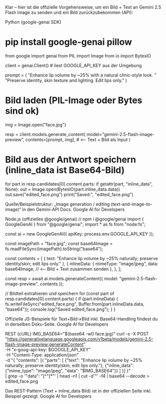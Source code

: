 Klar – hier ist die offizielle Vorgehensweise, um ein Bild + Text an Gemini 2.5 Flash Image zu senden und ein Bild zurückzubekommen (API):

Python (google-genai SDK)

# pip install google-genai pillow

from google import genai
from PIL import Image
from io import BytesIO

client = genai.Client() # liest GOOGLE_API_KEY aus der Umgebung

prompt = (
"Enhance lip volume by ~25% with a natural clinic-style look. "
"Preserve identity, skin texture and lighting. Edit lips only."
)

# Bild laden (PIL-Image oder Bytes sind ok)

img = Image.open("face.jpg")

resp = client.models.generate_content(
model="gemini-2.5-flash-image-preview",
contents=[prompt, img], # <— Text + Bild als Input
)

# Bild aus der Antwort speichern (inline_data ist Base64-Bild)

for part in resp.candidates[0].content.parts:
if getattr(part, "inline_data", None):
out = Image.open(BytesIO(part.inline_data.data))
out.save("edited_face.png")
print("Saved:", "edited_face.png")

Quelle/Beispielstruktur: „Image generation / editing (text-and-image-to-image)“ in den Gemini-API Docs.
Google AI for Developers

Node.js (offizielles @google/genai)
// npm i @google/genai
import { GoogleGenAI } from "@google/genai";
import \* as fs from "node:fs";

const ai = new GoogleGenAI({ apiKey: process.env.GOOGLE_API_KEY });

const imagePath = "face.jpg";
const base64Image = fs.readFileSync(imagePath).toString("base64");

const contents = [
{ text: "Enhance lip volume by ~25% naturally; preserve identity/skin; edit lips only." },
{
inlineData: {
mimeType: "image/jpeg",
data: base64Image, // <— Bild + Text zusammen senden
},
},
];

const resp = await ai.models.generateContent({
model: "gemini-2.5-flash-image-preview",
contents
});

// Bildteil extrahieren und speichern
for (const part of resp.candidates[0].content.parts) {
if (part.inlineData) {
fs.writeFileSync("edited_face.png", Buffer.from(part.inlineData.data, "base64"));
console.log("Saved edited_face.png");
}
}

Offizielle JS-Beispiele für Text+Bild→Bild inkl. Base64-Handling findest du in derselben Doku-Seite.
Google AI for Developers

REST (cURL)
IMG_BASE64="$(base64 -w0 face.jpg)"
curl -s -X POST \
  "https://generativelanguage.googleapis.com/v1beta/models/gemini-2.5-flash-image-preview:generateContent" \
  -H "x-goog-api-key: $GOOGLE_API_KEY" \
  -H "Content-Type: application/json" \
  -d "{
    \"contents\": [{
      \"parts\": [
        {\"text\": \"Enhance lip volume by ~25% naturally; preserve identity/skin; edit lips only.\"},
        {\"inline_data\": {\"mime_type\": \"image/jpeg\", \"data\": \"$IMG_BASE64\"}}
]
}]
}" \
| grep -o '"data": "[^"]\*"' | head -n1 | cut -d'"' -f4 | base64 --decode > edited_face.png

Das REST-Pattern (Text + inline_data Bild) ist in der offiziellen Seite inkl. Beispiel gezeigt.
Google AI for Developers
